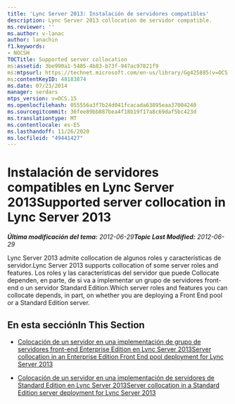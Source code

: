 ```yaml
---
title: 'Lync Server 2013: Instalación de servidores compatibles'
description: Lync Server 2013 collocation de servidor compatible.
ms.reviewer: ''
ms.author: v-lanac
author: lanachin
f1.keywords:
- NOCSH
TOCTitle: Supported server collocation
ms:assetid: 3be990a1-5485-4b83-b73f-947ac97821f9
ms:mtpsurl: https://technet.microsoft.com/en-us/library/Gg425885(v=OCS.15)
ms:contentKeyID: 48183874
ms.date: 07/23/2014
manager: serdars
mtps_version: v=OCS.15
ms.openlocfilehash: 055556a3f7b24d041fcacada63895eaa37004240
ms.sourcegitcommit: 36fee89bb887bea4f18b19f17a8c69daf5bc423d
ms.translationtype: MT
ms.contentlocale: es-ES
ms.lasthandoff: 11/26/2020
ms.locfileid: "49441427"
---
```

# <a name="supported-server-collocation-in-lync-server-2013"></a><span data-ttu-id="cba7c-103">Instalación de servidores compatibles en Lync Server 2013</span><span class="sxs-lookup"><span data-stu-id="cba7c-103">Supported server collocation in Lync Server 2013</span></span>

<div data-xmlns="http://www.w3.org/1999/xhtml">

<div class="topic" data-xmlns="http://www.w3.org/1999/xhtml" data-msxsl="urn:schemas-microsoft-com:xslt" data-cs="https://msdn.microsoft.com/">

<div data-asp="https://msdn2.microsoft.com/asp">



</div>

<div id="mainSection">

<div id="mainBody"><span data-ttu-id="cba7c-104">

<span> </span></span><span class="sxs-lookup"><span data-stu-id="cba7c-104">

<span> </span></span></span>

<span data-ttu-id="cba7c-105">_**Última modificación del tema:** 2012-06-29_</span><span class="sxs-lookup"><span data-stu-id="cba7c-105">_**Topic Last Modified:** 2012-06-29_</span></span>

<span data-ttu-id="cba7c-106">Lync Server 2013 admite collocation de algunos roles y características de servidor.</span><span class="sxs-lookup"><span data-stu-id="cba7c-106">Lync Server 2013 supports collocation of some server roles and features.</span></span> <span data-ttu-id="cba7c-107">Los roles y las características del servidor que puede Collocate dependen, en parte, de si va a implementar un grupo de servidores front-end o un servidor Standard Edition.</span><span class="sxs-lookup"><span data-stu-id="cba7c-107">Which server roles and features you can collocate depends, in part, on whether you are deploying a Front End pool or a Standard Edition server.</span></span>

<div>

## <a name="in-this-section"></a><span data-ttu-id="cba7c-108">En esta sección</span><span class="sxs-lookup"><span data-stu-id="cba7c-108">In This Section</span></span>

  - [<span data-ttu-id="cba7c-109">Colocación de un servidor en una implementación de grupo de servidores front-end Enterprise Edition en Lync Server 2013</span><span class="sxs-lookup"><span data-stu-id="cba7c-109">Server collocation in an Enterprise Edition Front End pool deployment for Lync Server 2013</span></span>](lync-server-2013-server-collocation-in-an-enterprise-edition-front-end-pool-deployment.md)

  - [<span data-ttu-id="cba7c-110">Colocación de un servidor en una implementación de servidores de Standard Edition en Lync Server 2013</span><span class="sxs-lookup"><span data-stu-id="cba7c-110">Server collocation in a Standard Edition server deployment for Lync Server 2013</span></span>](lync-server-2013-server-collocation-in-a-standard-edition-server-deployment.md)

<span data-ttu-id="cba7c-111"></div>

</div>

<span> </span>

</div>

</div>

</span><span class="sxs-lookup"><span data-stu-id="cba7c-111"></div>

</div>

<span> </span>

</div>

</div>

</span></span></div>

